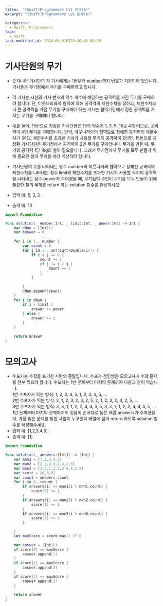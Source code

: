 ```yaml
---
title:  "[Swift]Programmers LV1 문제(6)"
excerpt: "[Swift]Programmers LV1 문제(6)"

categories:
  - Swift, Programmers
tags:
  - Swift
last_modified_at: 2024-09-010T20:20:02-05:00
---
```


# 기사단원의 무기
- 숫자나라 기사단의 각 기사에게는 1번부터 number까지 번호가 지정되어 있습니다. 기사들은 무기점에서 무기를 구매하려고 합니다.
- 각 기사는 자신의 기사 번호의 약수 개수에 해당하는 공격력을 가진 무기를 구매하려 합니다. 단, 이웃나라와의 협약에 의해 공격력의 제한수치를 정하고, 제한수치보다 큰 공격력을 가진 무기를 구매해야 하는 기사는 협약기관에서 정한 공격력을 가지는 무기를 구매해야 합니다.
- 예를 들어, 15번으로 지정된 기사단원은 15의 약수가 1, 3, 5, 15로 4개 이므로, 공격력이 4인 무기를 구매합니다. 만약, 이웃나라와의 협약으로 정해진 공격력의 제한수치가 3이고 제한수치를 초과한 기사가 사용할 무기의 공격력이 2라면, 15번으로 지정된 기사단원은 무기점에서 공격력이 2인 무기를 구매합니다. 무기를 만들 때, 무기의 공격력 1당 1kg의 철이 필요합니다. 그래서 무기점에서 무기를 모두 만들기 위해 필요한 철의 무게를 미리 계산하려 합니다.
- 기사단원의 수를 나타내는 정수 number와 이웃나라와 협약으로 정해진 공격력의 제한수치를 나타내는 정수 limit와 제한수치를 초과한 기사가 사용할 무기의 공격력을 나타내는 정수 power가 주어졌을 때, 무기점의 주인이 무기를 모두 만들기 위해 필요한 철의 무게를 return 하는 solution 함수를 완성하시오.

- 입력 에: 5, 3, 2
- 출력 예: 10<br>

```swift
import Foundation

func solution(_ number:Int, _ limit:Int, _ power:Int) -> Int {
    var dNum = [Int]()
    var answer = 0
    
    for i in 1...number {
        var count = 0
        for j in 1...Int(sqrt(Double(i))) {
            if i % j == 0 {
                count += 1
                if j != i / j {
                    count += 1
                }
            }
            
        }
        dNum.append(count)
    }
    for i in dNum {
        if i > limit {
            answer += power
        } else {
            answer += i
        }
    }
    
    return answer
}
```

# 모의고사
- 수포자는 수학을 포기한 사람의 준말입니다. 수포자 삼인방은 모의고사에 수학 문제를 전부 찍으려 합니다. 수포자는 1번 문제부터 마지막 문제까지 다음과 같이 찍습니다.<br>
1번 수포자가 찍는 방식: 1, 2, 3, 4, 5, 1, 2, 3, 4, 5, ...<br>
2번 수포자가 찍는 방식: 2, 1, 2, 3, 2, 4, 2, 5, 2, 1, 2, 3, 2, 4, 2, 5, ...<br>
3번 수포자가 찍는 방식: 3, 3, 1, 1, 2, 2, 4, 4, 5, 5, 3, 3, 1, 1, 2, 2, 4, 4, 5, 5, ...<br>
1번 문제부터 마지막 문제까지의 정답이 순서대로 들은 배열 answers가 주어졌을 때, 가장 많은 문제를 맞힌 사람이 누구인지 배열에 담아 return 하도록 solution 함수를 작성해주세요.
- 입력 예: [1,2,3,4,5]
- 출력 예: [1]<br>

```swift
import Foundation

func solution(_ answers:[Int]) -> [Int] {
    var man1 = [1,2,3,4,5]
    var man2 = [2,1,2,3,2,4,2,5]
    var man3 = [3,3,1,1,2,2,4,4,5,5]
    var score = [0,0,0]
    var count = answers.count
    for i in 0..<count {
        if answers[i] == man1[i % man1.count] {
            score[0] += 1
        } 
        if answers[i] == man2[i % man2.count] {
            score[1] += 1
        } 
        if answers[i] == man3[i % man3.count] {
            score[2] += 1
        }

    }
    let maxScore = score.max() ?? 0
    
    var answer = [Int]()
    if score[0] == maxScore {
        answer.append(1)
    }
    if score[1] == maxScore {
        answer.append(2)
    }
    if score[2] == maxScore {
        answer.append(3)
    }
    
    return answer
}
```

